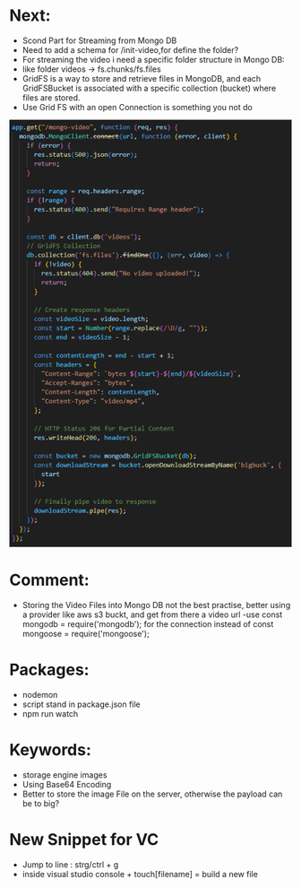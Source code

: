 # Next:
- Scond Part for Streaming from Mongo DB
- Need to add a schema for /init-video,for define the folder?
- For streaming the video i need a specific folder structure in Mongo DB: 
- like folder videos -> fs.chunks/fs.files
- GridFS is a way to store and retrieve files in MongoDB, and each GridFSBucket is associated with a specific collection (bucket) where files are stored.
- Use Grid FS with an open Connection is something you not do

![Alt text](<Secont Part.png>)

# Comment:
- Storing the Video Files into Mongo DB not the best practise, better using a provider like aws s3 buckt, and get from there a video url
-use const mongodb = require('mongodb'); for the connection instead of const mongoose = require('mongoose');

# Packages:
- nodemon
- script stand in package.json file 
- npm run watch

# Keywords:
- storage engine images
- Using Base64 Encoding 
- Better to store the image File on the server, otherwise the payload can be to big?

# New Snippet for VC 
- Jump to line : strg/ctrl + g
- inside visual studio console + touch[filename] = build a new file 


